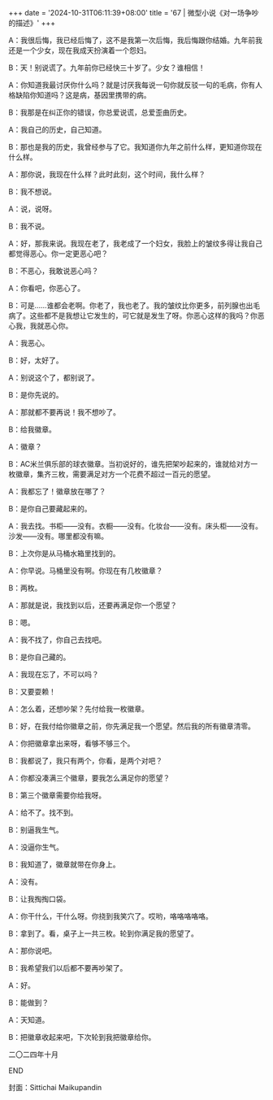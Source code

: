 +++
date = '2024-10-31T06:11:39+08:00'
title = '67 | 微型小说《对一场争吵的描述》'
+++

A：我很后悔，我已经后悔了，这不是我第一次后悔，我后悔跟你结婚。九年前我还是一个少女，现在我成天扮演着一个怨妇。

B：天！别说谎了。九年前你已经快三十岁了。少女？谁相信！

A：你知道我最讨厌你什么吗？就是讨厌我每说一句你就反驳一句的毛病，你有人格缺陷你知道吗？这是病，基因里携带的病。

B：我那是在纠正你的错误，你总爱说谎，总爱歪曲历史。

A：我自己的历史，自己知道。

B：那也是我的历史，我曾经参与了它。我知道你九年之前什么样，更知道你现在什么样。

A：那你说，我现在什么样？此时此刻，这个时间，我什么样？

B：我不想说。

A：说，说呀。

B：我不说。

A：好，那我来说。我现在老了，我老成了一个妇女，我脸上的皱纹多得让我自己都觉得恶心。你一定更恶心吧？

B：不恶心，我敢说恶心吗？

A：你看吧，你恶心了。

B：可是……谁都会老啊。你老了，我也老了。我的皱纹比你更多，前列腺也出毛病了。这些都不是我想让它发生的，可它就是发生了呀。你恶心这样的我吗？你恶心我，我就恶心你。

A：我恶心。

B：好，太好了。

A：别说这个了，都别说了。

B：是你先说的。

A：那就都不要再说！我不想吵了。

B：给我徽章。

A：徽章？

B：AC米兰俱乐部的球衣徽章。当初说好的，谁先把架吵起来的，谁就给对方一枚徽章，集齐三枚，需要满足对方一个花费不超过一百元的愿望。

A：我都忘了！徽章放在哪了？

B：是你自己要藏起来的。

A：我去找。书柜——没有。衣橱——没有。化妆台——没有。床头柜——没有。沙发——没有。哪里都没有嘛。

B：上次你是从马桶水箱里找到的。

A：你早说。马桶里没有啊。你现在有几枚徽章？

B：两枚。

A：那就是说，我找到以后，还要再满足你一个愿望？

B：嗯。

A：我不找了，你自己去找吧。

B：是你自己藏的。

A：我现在忘了，不可以吗？

B：又要耍赖！

A：怎么着，还想吵架？先付给我一枚徽章。

B：好，在我付给你徽章之前，你先满足我一个愿望。然后我的所有徽章清零。

A：你把徽章拿出来呀，看够不够三个。

B：我都说了，我只有两个，你看，是两个对吧？

A：你都没凑满三个徽章，要我怎么满足你的愿望？

B：第三个徽章需要你给我呀。

A：给不了。找不到。

B：别逼我生气。

A：没逼你生气。

B：我知道了，徽章就带在你身上。

A：没有。

B：让我掏掏口袋。

A：你干什么，干什么呀。你挠到我笑穴了。哎哟，咯咯咯咯咯。

B：拿到了。看，桌子上一共三枚。轮到你满足我的愿望了。

A：那你说吧。

B：我希望我们以后都不要再吵架了。

A：好。

B：能做到？

A：天知道。

B：把徽章收起来吧，下次轮到我把徽章给你。

二〇二四年十月

END

封面：Sittichai Maikupandin




